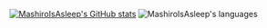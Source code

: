 [![MashiroIsAsleep's GitHub stats](https://github-readme-stats.vercel.app/api?username=MashiroIsAsleep)](https://github.com/anuraghazra/github-readme-stats)
![MashiroIsAsleep's languages](https://github-readme-stats.vercel.app/api/top-langs/?username=MashiroIsAsleep&layout=compact)
